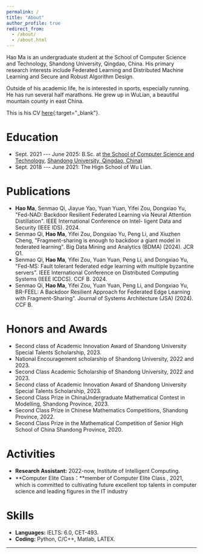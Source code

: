 ```yaml
---
permalink: /
title: "About"
author_profile: true
redirect_from: 
  - /about/
  - /about.html
---
```


Hao Ma is an undergraduate student at the School of Computer Science and Technology, Shandong University, Qingdao, China. His primary research interests include Federated Learning and Distributed Machine Learning and Secure and Robust Algorithm Design.

Outside of his academic life, he is interested in sports, especially running. He has run several half marathons. He grew up in WuLian, a beautiful mountain county in east China.

This is his CV [here](../files/HaoMa_CV.pdf){:target="_blank"}.


Education
===
* Sept. 2021 --- June 2025: B.Sc. at [the School of Computer Science and Technology](http://www.cs.en.qd.sdu.edu.cn/), [Shandong University, Qingdao, China)](http://www.en.qd.sdu.edu.cn/)
* Sept. 2018 --- June 2021: The Hign School of Wu Lian.


Publications
===
* **Hao Ma**, Senmao Qi, Jiayue Yao, Yuan Yuan, Yifei Zou, Dongxiao Yu, "Fed-NAD: Backdoor Resilient Federated Learning via Neural Attention Distillation". IEEE International Conference on Intel-
ligent Data and Security (IEEE IDS). 2024.
* Senmao Qi, **Hao Ma**, Yifei Zou, Dongxiao Yu, Peng Li, and Xiuzhen Cheng, "Fragment-sharing is enough to backdoor a giant model in federated learning". Big Data Mining and Analytics (BDMA) (2024).
JCR Q1.
* Senmao Qi, **Hao Ma**, Yifei Zou, Yuan Yuan, Peng Li, and Dongxiao Yu, "Fed-MS: Fault tolerant federated edge learning with multiple byzantine servers". IEEE International Conference on Distributed
Computing Systems (IEEE ICDCS). CCF B. 2024.
* Senmao Qi, **Hao Ma**, Yifei Zou, Yuan Yuan, Peng Li, and Dongxiao Yu, BR-FEEL: A Backdoor Resilient Approach for Federated Edge Learning with Fragment-Sharing". Journal of Systems Architecture (JSA)
(2024). CCF B.


Honors and Awards
===
* Second class of Academic Innovation Award of Shandong University Special Talents Scholarship, 2023.
* National Encouragement scholarship of Shandong University, 2022 and 2023.
* Second Class Academic Scholarship of Shandong University, 2022 and 2023.
* Second class of Academic Innovation Award of Shandong University Special Talents Scholarship, 2023.
* Second Class Prize in  ChinaUndergraduate Mathematical Contest in Modelling, Shandong Province, 2023.
* Second Class Prize in  Chinese Mathematics Competitions, Shandong Province, 2022.
* Second Class Prize in the Mathematical Competition of Senior High School of China Shandong Province, 2020.


Activities
===
* **Research Assistant:** 2022-now, Institute of Intelligent Computing.
* **Computer Elite Class：**member of Computer Elite Class , 2021, which is committed to cultivating future excellent top talents in computer science and leading figures in the IT industry


Skills
===
* **Languages:** IELTS: 6.0, CET-493.
* **Coding:** Python, C/C++, Matlab, LATEX.



---

